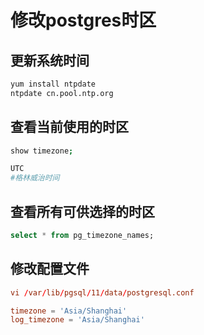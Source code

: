 # 修改postgres时区

## 更新系统时间

```bash
yum install ntpdate
ntpdate cn.pool.ntp.org
```

## 查看当前使用的时区

```bash
show timezone;

UTC
#格林威治时间
```

## 查看所有可供选择的时区

```sql
select * from pg_timezone_names;
```

## 修改配置文件

```conf
vi /var/lib/pgsql/11/data/postgresql.conf

timezone = 'Asia/Shanghai'
log_timezone = 'Asia/Shanghai'
```
